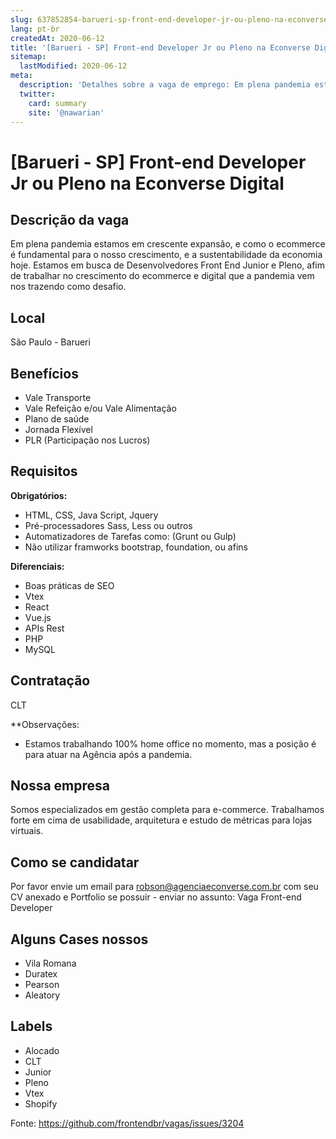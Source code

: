 ```yaml
---
slug: 637852854-barueri-sp-front-end-developer-jr-ou-pleno-na-econverse-digital
lang: pt-br
createdAt: 2020-06-12
title: '[Barueri - SP] Front-end Developer Jr ou Pleno na Econverse Digital - Vaga de Emprego'
sitemap:
  lastModified: 2020-06-12
meta:
  description: 'Detalhes sobre a vaga de emprego: Em plena pandemia estamos em crescente expansão, e como o ecommerce é fundamental para o nosso crescimento, e a sustentabilidade da economia hoje. Estamos em busca de Desenvolvedores Front End Junior e Pleno, afim de trabalhar no crescimento do ecommerce e digital que a pandemia vem nos trazendo como desafio.'
  twitter:
    card: summary
    site: '@nawarian'
---
```


# [Barueri - SP] Front-end Developer Jr ou Pleno na Econverse Digital

## Descrição da vaga

Em plena pandemia estamos em crescente expansão, e como o ecommerce é fundamental para o nosso crescimento, e a sustentabilidade da economia hoje. Estamos em busca de Desenvolvedores Front End Junior e Pleno, afim de trabalhar no crescimento do ecommerce e digital que a pandemia vem nos trazendo como desafio.

## Local

São Paulo - Barueri

## Benefícios

- Vale Transporte
- Vale Refeição e/ou Vale Alimentação
- Plano de saúde
- Jornada Flexível
- PLR (Participação nos Lucros)

## Requisitos

**Obrigatórios:**
- HTML, CSS, Java Script, Jquery
- Pré-processadores Sass, Less ou outros
- Automatizadores de Tarefas como: (Grunt ou Gulp)
- Não utilizar framworks bootstrap, foundation, ou afins

**Diferenciais:**
- Boas práticas de SEO
- Vtex
- React
- Vue.js
- APIs Rest
- PHP
- MySQL

## Contratação

CLT

**Observações:
- Estamos trabalhando 100% home office no momento, mas a posição é para atuar na Agência após a pandemia.

## Nossa empresa

​Somos especializados em gestão completa para e-commerce. Trabalhamos forte em cima de usabilidade, arquitetura e estudo de métricas para lojas virtuais.

## Como se candidatar

Por favor envie um email para robson@agenciaeconverse.com.br com seu CV anexado e Portfolio se possuir - enviar no assunto: Vaga Front-end Developer

## Alguns Cases nossos

- Vila Romana
- Duratex
- Pearson
- Aleatory

## Labels

- Alocado
- CLT
- Junior
- Pleno
- Vtex
- Shopify

Fonte: https://github.com/frontendbr/vagas/issues/3204